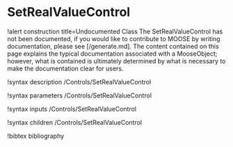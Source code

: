 <!-- MOOSE Documentation Stub: Remove this when content is added. -->

# SetRealValueControl

!alert construction title=Undocumented Class
The SetRealValueControl has not been documented, if you would like to contribute to MOOSE by
writing documentation, please see [/generate.md]. The content contained on this page explains
the typical documentation associated with a MooseObject; however, what is contained is ultimately
determined by what is necessary to make the documentation clear for users.

!syntax description /Controls/SetRealValueControl

!syntax parameters /Controls/SetRealValueControl

!syntax inputs /Controls/SetRealValueControl

!syntax children /Controls/SetRealValueControl

!bibtex bibliography
